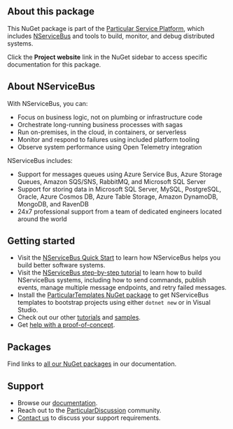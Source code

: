 ## About this package

This NuGet package is part of the [Particular Service Platform](https://particular.net/service-platform), which includes [NServiceBus](https://particular.net/nservicebus) and tools to build, monitor, and debug distributed systems.

Click the **Project website** link in the NuGet sidebar to access specific documentation for this package.

## About NServiceBus

With NServiceBus, you can:

- Focus on business logic, not on plumbing or infrastructure code
- Orchestrate long-running business processes with sagas
- Run on-premises, in the cloud, in containers, or serverless
- Monitor and respond to failures using included platform tooling
- Observe system performance using Open Telemetry integration

NServiceBus includes:

- Support for messages queues using Azure Service Bus, Azure Storage Queues, Amazon SQS/SNS, RabbitMQ, and Microsoft SQL Server
- Support for storing data in Microsoft SQL Server, MySQL, PostgreSQL, Oracle, Azure Cosmos DB, Azure Table Storage, Amazon DynamoDB, MongoDB, and RavenDB
- 24x7 professional support from a team of dedicated engineers located around the world

## Getting started

- Visit the [NServiceBus Quick Start](https://docs.particular.net/tutorials/quickstart/) to learn how NServiceBus helps you build better software systems.
- Visit the [NServiceBus step-by-step tutorial](https://docs.particular.net/tutorials/nservicebus-step-by-step/) to learn how to build NServiceBus systems, including how to send commands, publish events, manage multiple message endpoints, and retry failed messages.
- Install the [ParticularTemplates NuGet package](https://www.nuget.org/packages/ParticularTemplates) to get NServiceBus templates to bootstrap projects using either `dotnet new` or in Visual Studio.
- Check out our other [tutorials](https://docs.particular.net/tutorials/) and [samples](https://docs.particular.net/samples/).
- Get [help with a proof-of-concept](https://particular.net/proof-of-concept).

## Packages

Find links to [all our NuGet packages](https://docs.particular.net/nservicebus/platform-nuget-packages) in our documentation.

## Support

- Browse our [documentation](https://docs.particular.net).
- Reach out to the [ParticularDiscussion](https://discuss.particular.net/) community.
- [Contact us](https://particular.net/support) to discuss your support requirements.